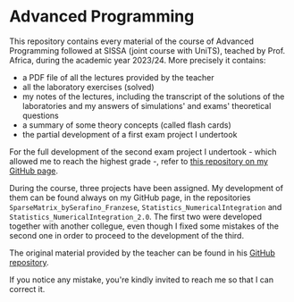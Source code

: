 # Advanced Programming

This repository contains every material of the course of Advanced Programming followed at SISSA (joint course with UniTS), teached by Prof. Africa, during the academic year 2023/24. More precisely it contains:
- a PDF file of all the lectures provided by the teacher
- all the laboratory exercises (solved)
- my notes of the lectures, including the transcript of the solutions of the laboratories and my answers of simulations' and exams' theoretical questions
- a summary of some theory concepts (called flash cards)
- the partial development of a first exam project I undertook

For the full development of the second exam project I undertook - which allowed me to reach the highest grade -, refer to [this repository on my GitHub page](https://github.com/saraserafino/ThomasAlgorithm-HeatDiffusionProblem).

During the course, three projects have been assigned. My development of them can be found always on my GitHub page, in the repositories `SparseMatrix_bySerafino_Franzese`, `Statistics_NumericalIntegration` and `Statistics_NumericalIntegration_2.0`. The first two were developed together with another collegue, even though I fixed some mistakes of the second one in order to proceed to the development of the third.<br>

The original material provided by the teacher can be found in his [GitHub repository](https://github.com/pcafrica/advanced_programming_2023-2024).

If you notice any mistake, you're kindly invited to reach me so that I can correct it.
